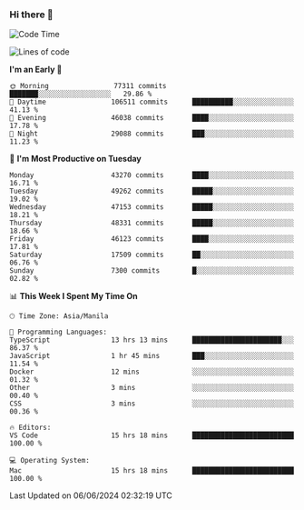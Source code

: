 ### Hi there 👋

<!--START_SECTION:waka-->
![Code Time](http://img.shields.io/badge/Code%20Time-5%2C217%20hrs%2015%20mins-blue)

![Lines of code](https://img.shields.io/badge/From%20Hello%20World%20I%27ve%20Written-115.9%20million%20lines%20of%20code-blue)

**I'm an Early 🐤** 

```text
🌞 Morning                77311 commits       ███████░░░░░░░░░░░░░░░░░░   29.86 % 
🌆 Daytime                106511 commits      ██████████░░░░░░░░░░░░░░░   41.13 % 
🌃 Evening                46038 commits       ████░░░░░░░░░░░░░░░░░░░░░   17.78 % 
🌙 Night                  29088 commits       ███░░░░░░░░░░░░░░░░░░░░░░   11.23 % 
```
📅 **I'm Most Productive on Tuesday** 

```text
Monday                   43270 commits       ████░░░░░░░░░░░░░░░░░░░░░   16.71 % 
Tuesday                  49262 commits       █████░░░░░░░░░░░░░░░░░░░░   19.02 % 
Wednesday                47153 commits       █████░░░░░░░░░░░░░░░░░░░░   18.21 % 
Thursday                 48331 commits       █████░░░░░░░░░░░░░░░░░░░░   18.66 % 
Friday                   46123 commits       ████░░░░░░░░░░░░░░░░░░░░░   17.81 % 
Saturday                 17509 commits       ██░░░░░░░░░░░░░░░░░░░░░░░   06.76 % 
Sunday                   7300 commits        █░░░░░░░░░░░░░░░░░░░░░░░░   02.82 % 
```


📊 **This Week I Spent My Time On** 

```text
🕑︎ Time Zone: Asia/Manila

💬 Programming Languages: 
TypeScript               13 hrs 13 mins      ██████████████████████░░░   86.37 % 
JavaScript               1 hr 45 mins        ███░░░░░░░░░░░░░░░░░░░░░░   11.54 % 
Docker                   12 mins             ░░░░░░░░░░░░░░░░░░░░░░░░░   01.32 % 
Other                    3 mins              ░░░░░░░░░░░░░░░░░░░░░░░░░   00.40 % 
CSS                      3 mins              ░░░░░░░░░░░░░░░░░░░░░░░░░   00.36 % 

🔥 Editors: 
VS Code                  15 hrs 18 mins      █████████████████████████   100.00 % 

💻 Operating System: 
Mac                      15 hrs 18 mins      █████████████████████████   100.00 % 
```


 Last Updated on 06/06/2024 02:32:19 UTC
<!--END_SECTION:waka-->


<!--
**rad182/rad182** is a ✨ _special_ ✨ repository because its `README.md` (this file) appears on your GitHub profile.

Here are some ideas to get you started:

- 🔭 I’m currently working on ...
- 🌱 I’m currently learning ...
- 👯 I’m looking to collaborate on ...
- 🤔 I’m looking for help with ...
- 💬 Ask me about ...
- 📫 How to reach me: ...
- 😄 Pronouns: ...
- ⚡ Fun fact: ...
-->
